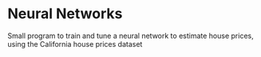 # Neural Networks
Small program to train and tune a neural network to estimate house prices, using the California house prices dataset
